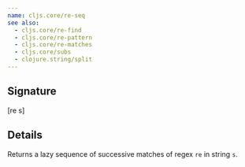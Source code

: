 ```yaml
---
name: cljs.core/re-seq
see also:
  - cljs.core/re-find
  - cljs.core/re-pattern
  - cljs.core/re-matches
  - cljs.core/subs
  - clojure.string/split
---
```


## Signature
[re s]


## Details

Returns a lazy sequence of successive matches of regex `re` in string `s`.
